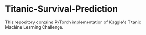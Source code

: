 # Titanic-Survival-Prediction
This repository contains PyTorch implementation of Kaggle's Titanic Machine Learning Challenge.
